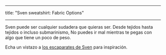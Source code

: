 - - -
title: "Sven sweatshirt: Fabric Options"
- - -

Sven puede ser cualquier sudadera que quieras ser. Desde tejidos hasta tejidos o incluso submarinismo, No puedes ir mal mientras te pegas con algo que tiene un poco de peso.

Echa un vistazo a [los escaparates de Sven](/showcase/pattern/sven) para inspiración.
